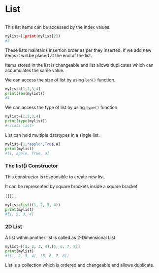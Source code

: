 # List

```python
```
This list items can be accessed by the index values.

```python
mylist=[1print(mylist[2])
#3
```

These lists maintains insertion order as per they inserted. If we add new items it will be placed at the end of the list.

Items stored in the list is changeable and list allows duplicates which can accumulates the same value.

We can access the size of list by using `len()` function.

```python
mylist=[1,2,3,4]
print(len(mylist))
#4
```

We can access the type of list by using `type()` function.

```python
mylist=[1,2,3,4]
print(type(mylist))
#<class list>
```

List can hold multiple datatypes in a single list.

```python
mylist=[1,"apple",True,a]
print(mylist)
#[1, apple, True, a]
```

### The list() Constructor

This constructor is responsible to create new list.

It can be represented by square brackets inside a square bracket

`[[]]` .

```python
mylist=list((1, 2, 3, 4))
print(mylist)
#[1, 2, 3, 4]
```

### 2D List

A list within another list is called as 2-Dimensional List

```python
mylist=[[1, 2, 3, 4],[5, 6, 7, 8]]
print(mylist)
#[[1, 2, 3, 4], [5, 6, 7, 8]]
```

List is a collection which is ordered and changeable and allows duplicate.
